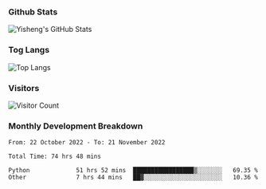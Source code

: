 ### Github Stats
![Yisheng's GitHub Stats](https://github-readme-stats-9qabuvhk1-gongyisheng.vercel.app/api?username=gongyisheng&count_private=true&show_icons=true)
### Tog Langs
![Top Langs](https://github-readme-stats-9qabuvhk1-gongyisheng.vercel.app/api/top-langs/?username=gongyisheng&layout=compact)
### Visitors
![Visitor Count](https://profile-counter.glitch.me/gongyisheng/count.svg)
### Monthly Development Breakdown
<!--START_SECTION:waka-->

```text
From: 22 October 2022 - To: 21 November 2022

Total Time: 74 hrs 48 mins

Python             51 hrs 52 mins  █████████████████▒░░░░░░░   69.35 %
Other              7 hrs 44 mins   ██▓░░░░░░░░░░░░░░░░░░░░░░   10.36 %
```

<!--END_SECTION:waka-->

